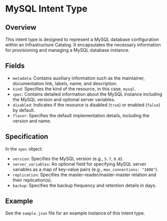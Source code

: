 # MySQL Intent Type

## Overview

This intent type is designed to represent a MySQL database configuration within an Infrastructure Catalog. It encapsulates the necessary information for provisioning and managing a MySQL database instance.

## Fields

- `metadata`: Contains auxiliary information such as the maintainer, documentation link, labels, name, and description.
- `kind`: Specifies the kind of the resource, in this case, `mysql`.
- `spec`: Contains detailed information about the MySQL instance including the MySQL version and optional server variables.
- `disabled`: Indicates if the resource is disabled (`true`) or enabled (`false`) by default.
- `flavor`: Specifies the default implementation details, including the version and name.

## Specification

In the `spec` object:
- `version`: Specifies the MySQL version (e.g., `5.7`, `8.0`).
- `server_variables`: An optional field for specifying MySQL server variables as a map of key-value pairs (e.g., `max_connections: "1000"`).
- `replication`: Specifies the master-reader/master-master relation and their replication(s).
- `backup`: Specifies the backup frequency and retention details in days.
## Example

See the `sample.json` file for an example instance of this intent type.